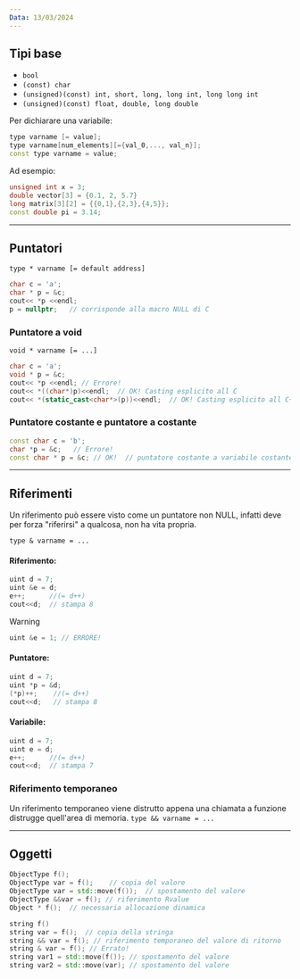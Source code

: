 ```yaml
---
Data: 13/03/2024
---
```

## Tipi base
- `bool`
- `(const) char`
- `(unsigned)(const) int, short, long, long int, long long int`
- `(unsigned)(const) float, double, long double`

Per dichiarare una variabile:
```cpp
type varname [= value];
type varname[num_elements][={val_0,..., val_n}];
const type varname = value;
```

Ad esempio:
```cpp
unsigned int x = 3;
double vector[3] = {0.1, 2, 5.7}
long matrix[3][2] = {{0,1},{2,3},{4,5}};
const double pi = 3.14;
```
---
## Puntatori

`type * varname [= default address]`

```cpp
char c = 'a';
char * p = &c;
cout<< *p <<endl;
p = nullptr;   // corrisponde alla macro NULL di C
```

### Puntatore a void

`void * varname [= ...]`

```cpp
char c = 'a';
void * p = &c;
cout<< *p <<endl; // Errore!
cout<< *((char*)p)<<endl;  // OK! Casting esplicito all C
cout<< *(static_cast<char*>(p))<<endl;  // OK! Casting esplicito all C++
```

### Puntatore costante e puntatore a costante
```cpp
const char c = 'b';
char *p = &c;   // Errore!  
const char * p = &c; // OK!  // puntatore costante a variabile costante
```
---
## Riferimenti

Un riferimento può essere visto come un puntatore non NULL, infatti deve per forza "riferirsi" a qualcosa, non ha vita propria.

`type & varname = ...`

#### Riferimento:
```cpp
uint d = 7;
uint &e = d;
e++;      //(= d++)
cout<<d;  // stampa 8
```

>[!warning] 
> ```cpp
> uint &e = 1; // ERRORE!
>```
#### Puntatore:
```cpp
uint d = 7;
uint *p = &d; 
(*p)++;    //(= d++)  
cout<<d;   // stampa 8
```
#### Variabile:
```cpp
uint d = 7;
uint e = d; 
e++;      //(= d++)
cout<<d;  // stampa 7
```

### Riferimento temporaneo

 Un riferimento temporaneo viene distrutto appena una chiamata a funzione distrugge quell'area di memoria.
`type && varname = ...`

---
## Oggetti

```cpp
ObjectType f();
ObjectType var = f();    // copia del valore
ObjectType var = std::move(f());  // spostamento del valore
ObjectType &&var = f(); // riferimento Rvalue
Object * f();  // necessaria allocazione dinamica
```

```cpp
string f()
string var = f();  // copia della stringa
string && var = f(); // riferimento temporaneo del valore di ritorno
string & var = f(); // Errato!
string var1 = std::move(f()); // spostamento del valore
string var2 = std::move(var); // spostamento del valore
```
